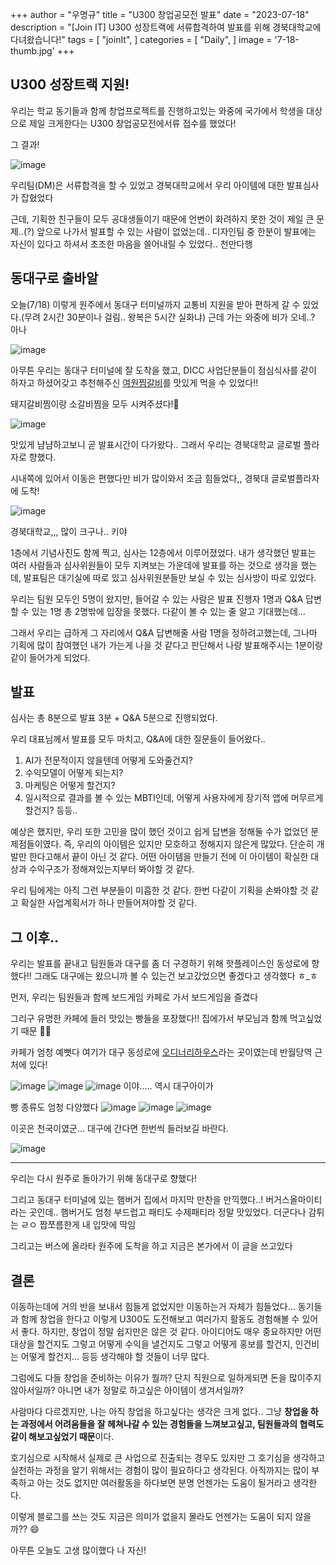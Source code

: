 +++
author = "우명규"
title = "U300 창업공모전 발표"
date = "2023-07-18"
description = "[Join IT] U300 성장트랙에 서류합격하여 발표를 위해 경북대학교에 다녀왔습니다!"
tags = [
    "joinIt",
]
categories = [
    "Daily",
]
image = '7-18-thumb.jpg'
+++

<!--more-->

## U300 성장트랙 지원!

우리는 학교 동기들과 함께 창업프로젝트를 진행하고있는 와중에 국가에서 학생을 대상으로 제일 크게한다는 U300 창업공모전에서류 접수를 했었다!

그 결과!

![image](https://github.com/myeongcode/blog/assets/67165016/5fbf34ae-2a40-40ff-8b8a-2a23fa783fdb)

우리팀(DM)은 서류합격을 할 수 있었고 경북대학교에서 우리 아이템에 대한 발표심사가 잡혔었다

근데, 기획한 친구들이 모두 공대생들이기 때문에 언변이 화려하지 못한 것이 제일 큰 문제..(?)
앞으로 나가서 발표할 수 있는 사람이 없었는데.. 디자인팀 중 한분이 발표에는 자신이 있다고 하셔서 초조한 마음을 쓸어내릴 수 있었다.. 천만다행

## 동대구로 출바알

오늘(7/18) 이렇게 원주에서 동대구 터미널까지 교통비 지원을 받아 편하게 갈 수 있었다.(무려 2시간 30분이나 걸림.. 왕복은 5시간 실화냐) 근데 가는 와중에 비가 오네..? 아나

![image](https://github.com/myeongcode/blog/assets/67165016/82864c2a-a2fc-43f5-8e39-3efb62082655)

아무튼 우리는 동대구 터미널에 잘 도착을 했고, DICC 사업단분들이 점심식사를 같이 하자고 하셨어갖고 추천해주신 [여원찜갈비](https://map.naver.com/v5/search/%EC%97%AC%EC%9B%90%EC%8B%9D%EB%8B%B9/place/16059877?placePath=%3Fentry=pll%26from=nx%26fromNxList=true)를 맛있게 먹을 수 있었다!!

돼지갈비찜이랑 소갈비찜을 모두 시켜주셨다!🤭

![image](https://github.com/myeongcode/blog/assets/67165016/30c3f1c5-2d4d-454c-a3e5-409c355a9e6a)

맛있게 냠냠하고보니 곧 발표시간이 다가왔다.. 그래서 우리는 경북대학교 글로벌 플라자로 향했다.

시내쪽에 있어서 이동은 편했다만 비가 많이와서 조금 힘들었다,,
경북대 글로벌플라자에 도착!

![image](https://github.com/myeongcode/blog/assets/67165016/1c437b63-c7fa-4246-b043-f84fd67d52f4)

경북대학교,,, 많이 크구나.. 키야

1층에서 기념사진도 함께 찍고, 심사는 12층에서 이루어졌었다. 내가 생각했던 발표는 여러 사람들과 심사위원들이 모두 지켜보는 가운데에 발표를 하는 것으로 생각을 했는데, 발표팀은 대기실에 따로 있고 심사위원분들만 보실 수 있는 심사방이 따로 있었다.

우리는 팀원 모두인 5명이 왔지만, 들어갈 수 있는 사람은 발표 진행자 1명과 Q&A 답변할 수 있는 1명 총 2명밖에 입장을 못했다. 다같이 볼 수 있는 줄 알고 기대했는데...

그래서 우리는 급하게 그 자리에서 Q&A 답변해줄 사람 1명을 정하려고했는데, 그나마 기획에 많이 참여했던 내가 가는게 나을 것 같다고 판단해서 나랑 발표해주시는 1분이랑 같이 들어가게 되었다.

## 발표

심사는 총 8분으로 발표 3분 + Q&A 5분으로 진행되었다.

우리 대표님께서 발표를 모두 마치고, Q&A에 대한 질문들이 들어왔다..

1. AI가 전문적이지 않을텐데 어떻게 도와줄건지?
2. 수익모델이 어떻게 되는지?
3. 마케팅은 어떻게 할건지?
4. 일시적으로 결과를 볼 수 있는 MBTI인데, 어떻게 사용자에게 장기적 앱에 머무르게 할건지?
   등등..

예상은 했지만, 우리 또한 고민을 많이 했던 것이고 쉽게 답변을 정해둘 수가 없었던 문제점들이였다.
즉, 우리의 아이템은 있지만 모호하고 정해지지 않은게 많았다.
단순히 개발만 한다고해서 끝이 아닌 것 같다. 어떤 아이템을 만들기 전에 이 아이템이 확실한 대상과 수익구조가 정해져있는지부터 봐야할 것 같다.

우리 팀에게는 아직 그런 부분들이 미흡한 것 같다. 한번 다같이 기획을 손봐야할 것 같고 확실한 사업계획서가 하나 만들어져야할 것 같다.

## 그 이후..

우리는 발표를 끝내고 팀원들과 대구를 좀 더 구경하기 위해 핫플레이스인 동성로에 향했다!! 그래도 대구에는 왔으니까 볼 수 있는건 보고갔었으면 좋겠다고 생각했다 ㅎ\_ㅎ

먼저, 우리는 팀원들과 함께 보드게임 카페로 가서 보드게임을 즐겼다

그리구 유명한 카페에 들러 맛있는 빵들을 포장했다!! 집에가서 부모님과 함께 먹고싶었기 때문 🤭🤭

카페가 엄청 예뻣다 여기가 대구 동성로에 [오디너리하우스](https://map.naver.com/v5/entry/place/1378353222?lng=128.59591156655006&lat=35.86707501078052&placePath=%2Fhome&entry=plt)라는 곳이였는데 반월당역 근처에 있다!

![image](https://github.com/myeongcode/blog/assets/67165016/682093c7-aae0-4f86-92e2-18d8da6efab3)
![image](https://github.com/myeongcode/blog/assets/67165016/3824f792-a14b-4a3a-8813-d5eaed1a666c)
![image](https://github.com/myeongcode/blog/assets/67165016/ab204f31-a4a2-41bd-aeee-92e7cd687ee3)
이야..... 역시 대구아이가

빵 종류도 엄청 다양했다
![image](https://github.com/myeongcode/blog/assets/67165016/5d625cab-e1e0-4015-ba9d-e0cfd101c23e)
![image](https://github.com/myeongcode/blog/assets/67165016/09c121d0-f578-4c36-97d2-2d0f63b27c34)
![image](https://github.com/myeongcode/blog/assets/67165016/f5011c41-d582-4623-a841-fe97d52b8784)

이곳은 천국이였군... 대구에 간다면 한번씩 들러보길 바란다.

![image](https://github.com/myeongcode/blog/assets/67165016/57760045-6047-464e-8356-6e988751d6c9)

---

우리는 다시 원주로 돌아가기 위해 동대구로 향했다!

그리고 동대구 터미널에 있는 햄버거 집에서 마지막 만찬을 만끽했다..!
버거스올마이티라는 곳인데.. 햄버거도 엄청 부드럽고 패티도 수제패티라 정말 맛있었다. 더군다나 감튀는 ㄹㅇ 짭쪼름한게 내 입맛에 딱임

그리고는 버스에 올라타 원주에 도착을 하고 지금은 본가에서 이 글을 쓰고있다

## 결론

이동하는데에 거의 반을 보내서 힘들게 없었지만 이동하는거 자체가 힘들었다...
동기들과 함께 창업을 한다고 이렇게 U300도 도전해보고 여러가지 활동도 경험해볼 수 있어서 좋다.
하지만, 창업이 정말 쉽지만은 않은 것 같다. 아이디어도 매우 중요하지만 어떤 대상을 할건지도 그렇고 어떻게 수익을 낼건지도 그렇고 어떻게 홍보를 할건지, 인건비는 어떻게 할건지... 등등 생각해야 할 것들이 너무 많다.

그럼에도 다들 창업을 준비하는 이유가 뭘까?
단지 직원으로 일하게되면 돈을 많이주지 않아서일까? 아니면 내가 정말로 하고싶은 아이템이 생겨서일까?

사람마다 다르겠지만, 나는 아직 창업을 하고싶다는 생각은 크게 없다.. 그냥 **창업을 하는 과정에서 어려움들을 잘 헤쳐나갈 수 있는 경험들을 느껴보고싶고, 팀원들과의 협력도 같이 해보고싶었기 때문**이다.

호기심으로 시작해서 실제로 큰 사업으로 진출되는 경우도 있지만 그 호기심을 생각하고 실천하는 과정을 알기 위해서는 경험이 많이 필요하다고 생각된다. 아직까지는 많이 부족하고 아는 것도 없지만 여러활동을 하다보면 분명 언젠가는 도움이 될거라고 생각한다.

이렇게 블로그를 쓰는 것도 지금은 의미가 없을지 몰라도 언젠가는 도움이 되지 않을까?? 😄

아무튼 오늘도 고생 많이했다 나 자신!
